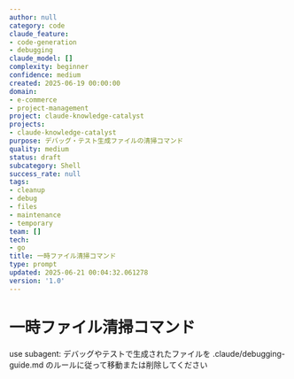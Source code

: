 ```yaml
---
author: null
category: code
claude_feature:
- code-generation
- debugging
claude_model: []
complexity: beginner
confidence: medium
created: 2025-06-19 00:00:00
domain:
- e-commerce
- project-management
project: claude-knowledge-catalyst
projects:
- claude-knowledge-catalyst
purpose: デバッグ・テスト生成ファイルの清掃コマンド
quality: medium
status: draft
subcategory: Shell
success_rate: null
tags:
- cleanup
- debug
- files
- maintenance
- temporary
team: []
tech:
- go
title: 一時ファイル清掃コマンド
type: prompt
updated: 2025-06-21 00:04:32.061278
version: '1.0'
---
```


# 一時ファイル清掃コマンド

use subagent: デバッグやテストで生成されたファイルを .claude/debugging-guide.md のルールに従って移動または削除してください